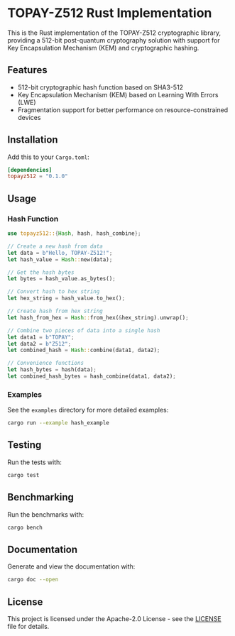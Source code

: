 # TOPAY-Z512 Rust Implementation

This is the Rust implementation of the TOPAY-Z512 cryptographic library, providing a 512-bit post-quantum cryptography solution with support for Key Encapsulation Mechanism (KEM) and cryptographic hashing.

## Features

- 512-bit cryptographic hash function based on SHA3-512
- Key Encapsulation Mechanism (KEM) based on Learning With Errors (LWE)
- Fragmentation support for better performance on resource-constrained devices

## Installation

Add this to your `Cargo.toml`:

```toml
[dependencies]
topayz512 = "0.1.0"
```

## Usage

### Hash Function

```rust
use topayz512::{Hash, hash, hash_combine};

// Create a new hash from data
let data = b"Hello, TOPAY-Z512!";
let hash_value = Hash::new(data);

// Get the hash bytes
let bytes = hash_value.as_bytes();

// Convert hash to hex string
let hex_string = hash_value.to_hex();

// Create hash from hex string
let hash_from_hex = Hash::from_hex(&hex_string).unwrap();

// Combine two pieces of data into a single hash
let data1 = b"TOPAY";
let data2 = b"Z512";
let combined_hash = Hash::combine(data1, data2);

// Convenience functions
let hash_bytes = hash(data);
let combined_hash_bytes = hash_combine(data1, data2);
```

### Examples

See the `examples` directory for more detailed examples:

```bash
cargo run --example hash_example
```

## Testing

Run the tests with:

```bash
cargo test
```

## Benchmarking

Run the benchmarks with:

```bash
cargo bench
```

## Documentation

Generate and view the documentation with:

```bash
cargo doc --open
```

## License

This project is licensed under the Apache-2.0 License - see the [LICENSE](../LICENSE) file for details.
